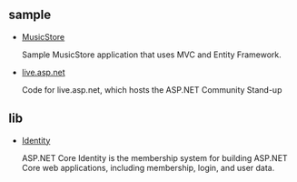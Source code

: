 
## sample

* [MusicStore](https://github.com/aspnet/MusicStore)

    Sample MusicStore application that uses MVC and Entity Framework.


* [live.asp.net](https://github.com/aspnet/live.asp.net.git)

    Code for live.asp.net, which hosts the ASP.NET Community Stand-up 


## lib

* [Identity](https://github.com/aspnet/Identity)

    ASP.NET Core Identity is the membership system for building ASP.NET Core web applications, including membership, login, and user data. 



